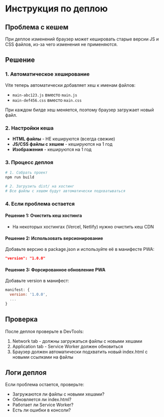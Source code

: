 # Инструкция по деплою

## Проблема с кешем

При деплое изменений браузер может кешировать старые версии JS и CSS файлов, из-за чего изменения не применяются.

## Решение

### 1. Автоматическое хеширование

Vite теперь автоматически добавляет хеш к именам файлов:

- `main-abc123.js` вместо `main.js`
- `main-def456.css` вместо `main.css`

При каждом билде хеш меняется, поэтому браузер загружает новый файл.

### 2. Настройки кеша

- **HTML файлы** - НЕ кешируются (всегда свежие)
- **JS/CSS файлы с хешем** - кешируются на 1 год
- **Изображения** - кешируются на 1 год

### 3. Процесс деплоя

```bash
# 1. Собрать проект
npm run build

# 2. Загрузить dist/ на хостинг
# Все файлы с хешем будут автоматически подхватываться
```

### 4. Если проблема остается

#### Решение 1: Очистить кеш хостинга

- На некоторых хостингах (Vercel, Netlify) нужно очистить кеш CDN

#### Решение 2: Использовать версионирование

Добавьте версию в package.json и используйте её в манифесте PWA:

```json
"version": "1.0.0"
```

#### Решение 3: Форсированное обновление PWA

Добавьте version в манифест:

```js
manifest: {
  version: '1.0.0',
  ...
}
```

## Проверка

После деплоя проверьте в DevTools:

1. Network tab - должны загружаться файлы с новыми хешами
2. Application tab - Service Worker должен обновиться
3. Браузер должен автоматически подхватить новый index.html с новыми ссылками на файлы

## Логи деплоя

Если проблема остается, проверьте:

- Загружаются ли файлы с новыми хешами?
- Обновляется ли index.html?
- Работает ли Service Worker?
- Есть ли ошибки в консоли?
